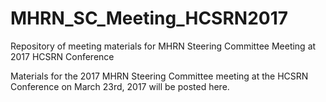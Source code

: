 # MHRN_SC_Meeting_HCSRN2017
Repository of meeting materials for MHRN Steering Committee Meeting at 2017 HCSRN Conference 

Materials for the 2017 MHRN Steering Committee meeting at the HCSRN Conference on March 23rd, 2017 will be posted here. 
